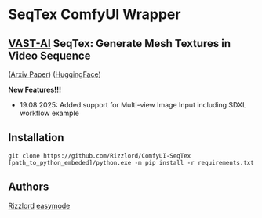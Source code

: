 # SeqTex ComfyUI Wrapper
## [VAST-AI](https://huggingface.co/spaces/VAST-AI) SeqTex: Generate Mesh Textures in Video Sequence
([Arxiv Paper](https://arxiv.org/abs/2507.04285)) ([HuggingFace](https://huggingface.co/spaces/VAST-AI/SeqTex))

**New Features!!!**
 - 19.08.2025: Added support for Multi-view Image Input including SDXL workflow example

## Installation

```
git clone https://github.com/Rizzlord/ComfyUI-SeqTex
[path_to_python_embeded]/python.exe -m pip install -r requirements.txt
```
## Authors

[Rizzlord](https://github.com/Rizzlord)
[easymode](https://github.com/Easymode-ai)
